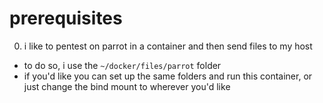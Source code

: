 # prerequisites

0. i like to pentest on parrot in a container and then send files to my host
- to do so, i use the `~/docker/files/parrot` folder
- if you'd like you can set up the same folders and run this container, or just change the bind mount to wherever you'd like
 
